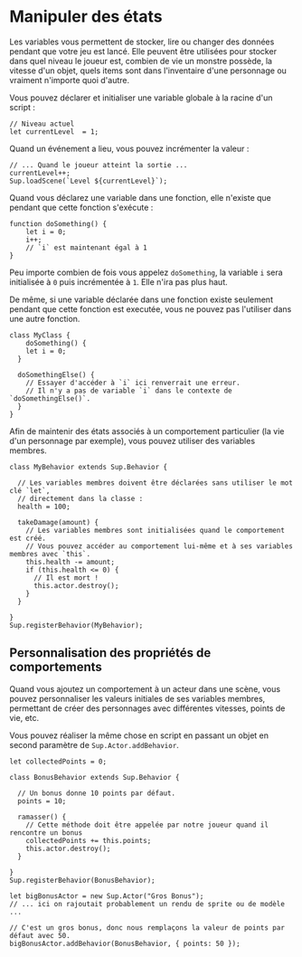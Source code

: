 # Manipuler des états

Les variables vous permettent de stocker, lire ou changer des données pendant que votre jeu est lancé. Elle peuvent être utilisées pour stocker dans quel niveau le joueur est, combien de vie un monstre possède, la vitesse d'un objet, quels items sont dans l'inventaire d'une personnage ou vraiment n'importe quoi d'autre.

Vous pouvez déclarer et initialiser une variable globale à la racine d'un script :

```
// Niveau actuel
let currentLevel  = 1;
```

Quand un événement a lieu, vous pouvez incrémenter la valeur :

```
// ... Quand le joueur atteint la sortie ...
currentLevel++;
Sup.loadScene(`Level ${currentLevel}`);
```

Quand vous déclarez une variable dans une fonction, elle n'existe que pendant que cette fonction s'exécute :

```
function doSomething() {
	let i = 0;
	i++;
	// `i` est maintenant égal à 1
}
```

Peu importe combien de fois vous appelez `doSomething`, la variable `i` sera initialisée à `0` puis incrémentée à `1`. Elle n'ira pas plus haut.

De même, si une variable déclarée dans une fonction existe seulement pendant que cette fonction est executée, vous ne pouvez pas l'utiliser dans une autre fonction.

```
class MyClass {
	doSomething() {
    let i = 0;
  }

  doSomethingElse() {
    // Essayer d'accéder à `i` ici renverrait une erreur.
    // Il n'y a pas de variable `i` dans le contexte de `doSomethingElse()`.
  }
}
```

Afin de maintenir des états associés à un comportement particulier (la vie d'un personnage par exemple), vous pouvez utiliser des variables membres.

```
class MyBehavior extends Sup.Behavior {

  // Les variables membres doivent être déclarées sans utiliser le mot clé `let`,
  // directement dans la classe :
  health = 100;

  takeDamage(amount) {
    // Les variables membres sont initialisées quand le comportement est créé.
    // Vous pouvez accéder au comportement lui-même et à ses variables membres avec `this`.
    this.health -= amount;
    if (this.health <= 0) {
      // Il est mort !
      this.actor.destroy();
    }
  }

}
Sup.registerBehavior(MyBehavior);
```

## Personnalisation des propriétés de comportements

Quand vous ajoutez un comportement à un acteur dans une scène, vous pouvez personnaliser les valeurs initiales de ses variables membres, permettant de créer des personnages avec différentes vitesses, points de vie, etc.

Vous pouvez réaliser la même chose en script en passant un objet en second paramètre de `Sup.Actor.addBehavior`.

```
let collectedPoints = 0;

class BonusBehavior extends Sup.Behavior {

  // Un bonus donne 10 points par défaut.
  points = 10;

  ramasser() {
    // Cette méthode doit être appelée par notre joueur quand il rencontre un bonus
    collectedPoints += this.points;
    this.actor.destroy();
  }

}
Sup.registerBehavior(BonusBehavior);

let bigBonusActor = new Sup.Actor("Gros Bonus");
// ... ici on rajoutait probablement un rendu de sprite ou de modèle ...

// C'est un gros bonus, donc nous remplaçons la valeur de points par défaut avec 50.
bigBonusActor.addBehavior(BonusBehavior, { points: 50 });
```
